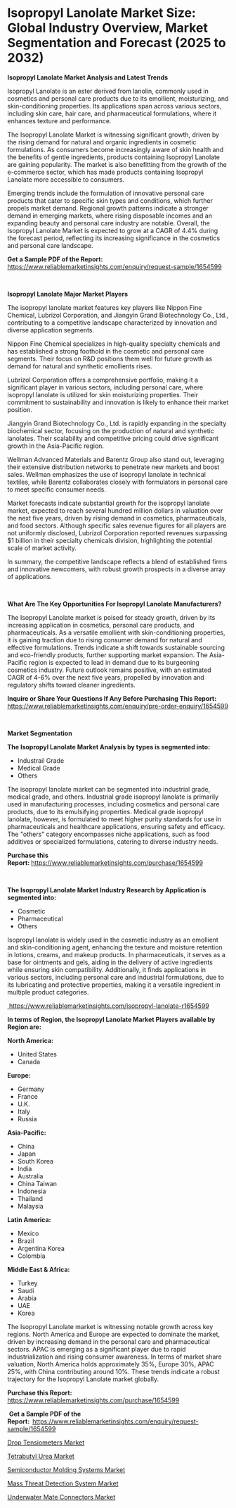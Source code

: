 <p><h1>Isopropyl Lanolate Market Size: Global Industry Overview, Market Segmentation and Forecast (2025 to 2032)</h1></p><p><strong>Isopropyl Lanolate Market Analysis and Latest Trends</strong></p>
<p><p>Isopropyl Lanolate is an ester derived from lanolin, commonly used in cosmetics and personal care products due to its emollient, moisturizing, and skin-conditioning properties. Its applications span across various sectors, including skin care, hair care, and pharmaceutical formulations, where it enhances texture and performance.</p><p>The Isopropyl Lanolate Market is witnessing significant growth, driven by the rising demand for natural and organic ingredients in cosmetic formulations. As consumers become increasingly aware of skin health and the benefits of gentle ingredients, products containing Isopropyl Lanolate are gaining popularity. The market is also benefitting from the growth of the e-commerce sector, which has made products containing Isopropyl Lanolate more accessible to consumers.</p><p>Emerging trends include the formulation of innovative personal care products that cater to specific skin types and conditions, which further propels market demand. Regional growth patterns indicate a stronger demand in emerging markets, where rising disposable incomes and an expanding beauty and personal care industry are notable. Overall, the Isopropyl Lanolate Market is expected to grow at a CAGR of 4.4% during the forecast period, reflecting its increasing significance in the cosmetics and personal care landscape.</p></p>
<p><strong>Get a Sample PDF of the Report:&nbsp;</strong> <a href="https://www.reliablemarketinsights.com/enquiry/request-sample/1654599?utm_campaign=3209&utm_medium=2&utm_source=Github&utm_content=ia&utm_term=02042025&utm_id=isopropyl-lanolate">https://www.reliablemarketinsights.com/enquiry/request-sample/1654599</a></p>
<p>&nbsp;</p>
<p><strong>Isopropyl Lanolate Major Market Players</strong></p>
<p><p>The isopropyl lanolate market features key players like Nippon Fine Chemical, Lubrizol Corporation, and Jiangyin Grand Biotechnology Co., Ltd., contributing to a competitive landscape characterized by innovation and diverse application segments. </p><p>Nippon Fine Chemical specializes in high-quality specialty chemicals and has established a strong foothold in the cosmetic and personal care segments. Their focus on R&D positions them well for future growth as demand for natural and synthetic emollients rises. </p><p>Lubrizol Corporation offers a comprehensive portfolio, making it a significant player in various sectors, including personal care, where isopropyl lanolate is utilized for skin moisturizing properties. Their commitment to sustainability and innovation is likely to enhance their market position.</p><p>Jiangyin Grand Biotechnology Co., Ltd. is rapidly expanding in the specialty biochemical sector, focusing on the production of natural and synthetic lanolates. Their scalability and competitive pricing could drive significant growth in the Asia-Pacific region.</p><p>Wellman Advanced Materials and Barentz Group also stand out, leveraging their extensive distribution networks to penetrate new markets and boost sales. Wellman emphasizes the use of isopropyl lanolate in technical textiles, while Barentz collaborates closely with formulators in personal care to meet specific consumer needs.</p><p>Market forecasts indicate substantial growth for the isopropyl lanolate market, expected to reach several hundred million dollars in valuation over the next five years, driven by rising demand in cosmetics, pharmaceuticals, and food sectors. Although specific sales revenue figures for all players are not uniformly disclosed, Lubrizol Corporation reported revenues surpassing $1 billion in their specialty chemicals division, highlighting the potential scale of market activity.</p><p>In summary, the competitive landscape reflects a blend of established firms and innovative newcomers, with robust growth prospects in a diverse array of applications.</p></p>
<p>&nbsp;</p>
<p><strong>What Are The Key Opportunities For Isopropyl Lanolate Manufacturers?</strong></p>
<p><p>The Isopropyl Lanolate market is poised for steady growth, driven by its increasing application in cosmetics, personal care products, and pharmaceuticals. As a versatile emollient with skin-conditioning properties, it is gaining traction due to rising consumer demand for natural and effective formulations. Trends indicate a shift towards sustainable sourcing and eco-friendly products, further supporting market expansion. The Asia-Pacific region is expected to lead in demand due to its burgeoning cosmetics industry. Future outlook remains positive, with an estimated CAGR of 4-6% over the next five years, propelled by innovation and regulatory shifts toward cleaner ingredients.</p></p>
<p><strong>Inquire or Share Your Questions If Any Before Purchasing This Report:</strong> <a href="https://www.reliablemarketinsights.com/enquiry/pre-order-enquiry/1654599?utm_campaign=3209&utm_medium=2&utm_source=Github&utm_content=ia&utm_term=02042025&utm_id=isopropyl-lanolate">https://www.reliablemarketinsights.com/enquiry/pre-order-enquiry/1654599</a></p>
<p>&nbsp;</p>
<p><strong>Market Segmentation</strong></p>
<p><strong>The Isopropyl Lanolate Market Analysis by types is segmented into:</strong></p>
<p><ul><li>Industrail Grade</li><li>Medical Grade</li><li>Others</li></ul></p>
<p><p>The isopropyl lanolate market can be segmented into industrial grade, medical grade, and others. Industrial grade isopropyl lanolate is primarily used in manufacturing processes, including cosmetics and personal care products, due to its emulsifying properties. Medical grade isopropyl lanolate, however, is formulated to meet higher purity standards for use in pharmaceuticals and healthcare applications, ensuring safety and efficacy. The "others" category encompasses niche applications, such as food additives or specialized formulations, catering to diverse industry needs.</p></p>
<p><strong>Purchase this Report:&nbsp;</strong><a href="https://www.reliablemarketinsights.com/purchase/1654599?utm_campaign=3209&utm_medium=2&utm_source=Github&utm_content=ia&utm_term=02042025&utm_id=isopropyl-lanolate">https://www.reliablemarketinsights.com/purchase/1654599</a></p>
<p>&nbsp;</p>
<p><strong>The Isopropyl Lanolate Market Industry Research by Application is segmented into:</strong></p>
<p><ul><li>Cosmetic</li><li>Pharmaceutical</li><li>Others</li></ul></p>
<p><p>Isopropyl lanolate is widely used in the cosmetic industry as an emollient and skin-conditioning agent, enhancing the texture and moisture retention in lotions, creams, and makeup products. In pharmaceuticals, it serves as a base for ointments and gels, aiding in the delivery of active ingredients while ensuring skin compatibility. Additionally, it finds applications in various sectors, including personal care and industrial formulations, due to its lubricating and protective properties, making it a versatile ingredient in multiple product categories.</p></p>
<p><a href="https://www.reliablemarketinsights.com/isopropyl-lanolate-r1654599?utm_campaign=3209&utm_medium=2&utm_source=Github&utm_content=ia&utm_term=02042025&utm_id=isopropyl-lanolate">&nbsp;https://www.reliablemarketinsights.com/isopropyl-lanolate-r1654599</a></p>
<p><strong>In terms of Region, the Isopropyl Lanolate Market Players available by Region are:</strong></p>
<p>
    <p> <strong> North America: </strong>
        <ul>
            <li>United States</li>
            <li>Canada</li>
        </ul>
        </p> 
    <p> <strong> Europe: </strong>
        <ul>
            <li>Germany</li>
            <li>France</li>
            <li>U.K.</li>
            <li>Italy</li>
            <li>Russia</li>
        </ul>
        </p> 
    <p> <strong> Asia-Pacific: </strong>
        <ul>
            <li>China</li>
            <li>Japan</li>
            <li>South Korea</li>
            <li>India</li>
            <li>Australia</li>
            <li>China Taiwan</li>
            <li>Indonesia</li>
            <li>Thailand</li>
            <li>Malaysia</li>
        </ul>
        </p> 
    <p> <strong> Latin America: </strong>
        <ul>
            <li>Mexico</li>
            <li>Brazil</li>
            <li>Argentina Korea</li>
            <li>Colombia</li>
        </ul>
        </p> 
    <p> <strong> Middle East & Africa: </strong>
        <ul>
            <li>Turkey</li>
            <li>Saudi</li>
            <li>Arabia</li>
            <li>UAE</li>
            <li>Korea</li>
        </ul>
    </p>
    </p>
<p><p>The Isopropyl Lanolate market is witnessing notable growth across key regions. North America and Europe are expected to dominate the market, driven by increasing demand in the personal care and pharmaceutical sectors. APAC is emerging as a significant player due to rapid industrialization and rising consumer awareness. In terms of market share valuation, North America holds approximately 35%, Europe 30%, APAC 25%, with China contributing around 10%. These trends indicate a robust trajectory for the Isopropyl Lanolate market globally.</p></p>
<p><strong>Purchase this Report: </strong><a href="https://www.reliablemarketinsights.com/purchase/1654599?utm_campaign=3209&utm_medium=2&utm_source=Github&utm_content=ia&utm_term=02042025&utm_id=isopropyl-lanolate">https://www.reliablemarketinsights.com/purchase/1654599</a></p>
<p>&nbsp;<strong>Get a Sample PDF of the Report:&nbsp;&nbsp;</strong><a href="https://www.reliablemarketinsights.com/enquiry/request-sample/1654599?utm_campaign=3209&utm_medium=2&utm_source=Github&utm_content=ia&utm_term=02042025&utm_id=isopropyl-lanolate">https://www.reliablemarketinsights.com/enquiry/request-sample/1654599</a></p>
<p><strong></strong></p>
<p><p><a href="https://www.linkedin.com/pulse/evolution-drop-tensiometers-market-key-shifts-from-2025-auusc?utm_campaign=3209&utm_medium=2&utm_source=Github&utm_content=ia&utm_term=02042025&utm_id=isopropyl-lanolate">Drop Tensiometers Market</a></p><p><a href="https://github.com/zoccohaniech/Market-Research-Report-List-1/blob/main/tetrabutyl-urea-market.md?utm_campaign=3209&utm_medium=2&utm_source=Github&utm_content=ia&utm_term=02042025&utm_id=isopropyl-lanolate">Tetrabutyl Urea Market</a></p><p><a href="https://www.linkedin.com/pulse/semiconductor-molding-systems-market-navigating-challenges-pisnf?utm_campaign=3209&utm_medium=2&utm_source=Github&utm_content=ia&utm_term=02042025&utm_id=isopropyl-lanolate">Semiconductor Molding Systems Market</a></p><p><a href="https://www.linkedin.com/pulse/mapping-mass-threat-detection-system-market-trends-challenges-abiic?utm_campaign=3209&utm_medium=2&utm_source=Github&utm_content=ia&utm_term=02042025&utm_id=isopropyl-lanolate">Mass Threat Detection System Market</a></p><p><a href="https://www.linkedin.com/pulse/underwater-mate-connectors-market-analysis-global-opportunities-f2cec?utm_campaign=3209&utm_medium=2&utm_source=Github&utm_content=ia&utm_term=02042025&utm_id=isopropyl-lanolate">Underwater Mate Connectors Market</a></p></p>